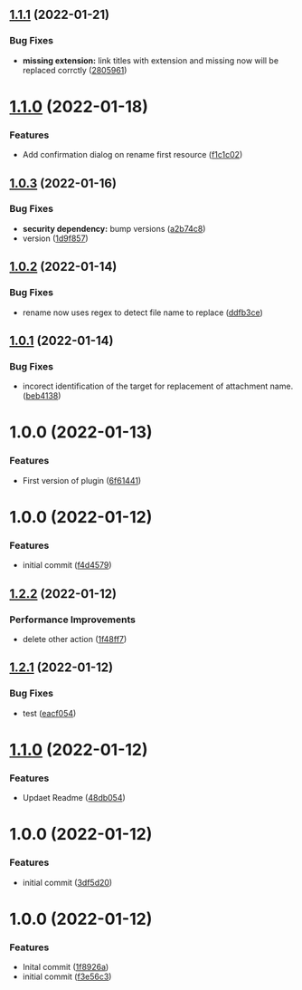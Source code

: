 ## [1.1.1](https://github.com/makaanneo/joplin-plugin-apollo/compare/v1.1.0...v1.1.1) (2022-01-21)


### Bug Fixes

* **missing extension:** link titles with extension and missing now will be replaced corrctly ([2805961](https://github.com/makaanneo/joplin-plugin-apollo/commit/28059611b95429fff5c8a3cb77a013942e05a2d5))

# [1.1.0](https://github.com/makaanneo/joplin-plugin-apollo/compare/v1.0.3...v1.1.0) (2022-01-18)


### Features

* Add confirmation dialog on rename first resource ([f1c1c02](https://github.com/makaanneo/joplin-plugin-apollo/commit/f1c1c022c0cfbac5bdd26b6132d76837fe4c5515))

## [1.0.3](https://github.com/makaanneo/joplin-plugin-apollo/compare/v1.0.2...v1.0.3) (2022-01-16)


### Bug Fixes

* **security dependency:** bump versions ([a2b74c8](https://github.com/makaanneo/joplin-plugin-apollo/commit/a2b74c8e41184639db183dd0201731bd0c96f853))
* version ([1d9f857](https://github.com/makaanneo/joplin-plugin-apollo/commit/1d9f8570a86f188da019ef684a0826b7549e459c))

## [1.0.2](https://github.com/makaanneo/joplin-plugin-apollo/compare/v1.0.1...v1.0.2) (2022-01-14)


### Bug Fixes

* rename now uses regex to detect file name to replace ([ddfb3ce](https://github.com/makaanneo/joplin-plugin-apollo/commit/ddfb3ce6c72059bc47bdc417648f393731e17d77))

## [1.0.1](https://github.com/makaanneo/joplin-plugin-apollo/compare/v1.0.0...v1.0.1) (2022-01-14)


### Bug Fixes

* incorect identification of the target for replacement of attachment name. ([beb4138](https://github.com/makaanneo/joplin-plugin-apollo/commit/beb4138d2d2bee3429040f36b4bad4913ad1ea96))

# 1.0.0 (2022-01-13)


### Features

* First version of plugin ([6f61441](https://github.com/makaanneo/joplin-plugin-apollo/commit/6f61441284da7138c52f88460c2a281865513b64))

# 1.0.0 (2022-01-12)


### Features

* initial commit ([f4d4579](https://github.com/makaanneo/joplin-plugin-template/commit/f4d45798a44fdd2b3ce4e2f53819cd1e0b589291))

## [1.2.2](https://github.com/makaanneo/joplin-plugin-template/compare/v1.2.1...v1.2.2) (2022-01-12)


### Performance Improvements

* delete other action ([1f48ff7](https://github.com/makaanneo/joplin-plugin-template/commit/1f48ff71ecd3ca90d87abc20df738ef9766f687b))

## [1.2.1](https://github.com/makaanneo/joplin-plugin-template/compare/v1.2.0...v1.2.1) (2022-01-12)


### Bug Fixes

* test ([eacf054](https://github.com/makaanneo/joplin-plugin-template/commit/eacf054c309845e2936c1f32a7b3527ddcecfce2))

# [1.1.0](https://github.com/makaanneo/joplin-plugin-template/compare/v1.0.0...v1.1.0) (2022-01-12)


### Features

* Updaet Readme ([48db054](https://github.com/makaanneo/joplin-plugin-template/commit/48db05481171bb75002d9f7cfb59e5c08f98cbe2))

# 1.0.0 (2022-01-12)


### Features

* initial commit ([3df5d20](https://github.com/makaanneo/joplin-plugin-template/commit/3df5d205ea2f46038d501dded9d161e780c273e2))

# 1.0.0 (2022-01-12)


### Features

* Inital commit ([1f8926a](https://github.com/makaanneo/joplin-plugin-template/commit/1f8926a1597ccb5fecc9fc291d1a6bde3f4efd07))
* initial commit ([f3e56c3](https://github.com/makaanneo/joplin-plugin-template/commit/f3e56c3f21647b8fbdcbf6ddb525da75ad55ce21))
